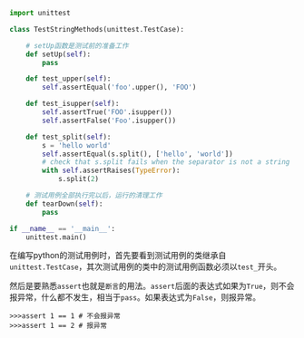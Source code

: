 ```py
import unittest

class TestStringMethods(unittest.TestCase):

    # setUp函数是测试前的准备工作
    def setUp(self):
        pass

    def test_upper(self):
        self.assertEqual('foo'.upper(), 'FOO')

    def test_isupper(self):
        self.assertTrue('FOO'.isupper())
        self.assertFalse('Foo'.isupper())

    def test_split(self):
        s = 'hello world'
        self.assertEqual(s.split(), ['hello', 'world'])
        # check that s.split fails when the separator is not a string
        with self.assertRaises(TypeError):
            s.split(2)

    # 测试用例全部执行完以后，运行的清理工作
    def tearDown(self):
        pass

if __name__ == '__main__':
    unittest.main()
```

在编写python的测试用例时，首先要看到测试用例的类继承自`unittest.TestCase`，其次测试用例的类中的测试用例函数必须以`test_`开头。

然后是要熟悉`assert`也就是`断言`的用法。`assert`后面的表达式如果为`True`，则不会报异常，什么都不发生，相当于`pass`。如果表达式为`False`，则报异常。

```
>>>assert 1 == 1 # 不会报异常
>>>assert 1 == 2 # 报异常
```
